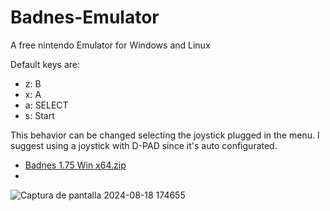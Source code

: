 # Badnes-Emulator
A free nintendo Emulator for Windows and Linux

Default keys are: 
* z:  B
* x:  A
* a:  SELECT
* s:  Start

This behavior can be changed selecting the joystick plugged in the menu.
I suggest using a joystick with D-PAD since it's auto configurated.
* [Badnes 1.75 Win x64.zip](https://github.com/user-attachments/files/18365400/Badnes.1.75.Win.x64.zip)
* 
![Captura de pantalla 2024-08-18 174655](https://github.com/user-attachments/assets/af1c9da9-a2e8-4270-92ff-bdfac8964ab9)
